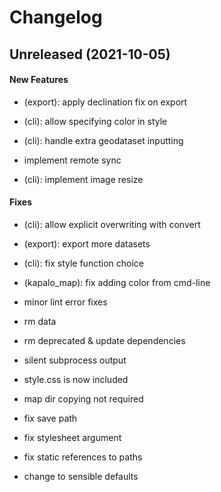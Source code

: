 # Changelog

## Unreleased (2021-10-05)

#### New Features

-   (export): apply declination fix on export

-   (cli): allow specifying color in style

-   (cli): handle extra geodataset inputting

-   implement remote sync

-   (cli): implement image resize

#### Fixes

-   (cli): allow explicit overwriting with convert

-   (export): export more datasets

-   (cli): fix style function choice

-   (kapalo_map): fix adding color from cmd-line

-   minor lint error fixes

-   rm data

-   rm deprecated & update dependencies

-   silent subprocess output

-   style.css is now included

-   map dir copying not required

-   fix save path

-   fix stylesheet argument

-   fix static references to paths

-   change to sensible defaults

